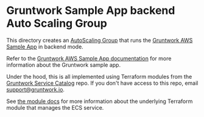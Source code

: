 # Gruntwork Sample App backend Auto Scaling Group

This directory creates an [AutoScaling Group](https://docs.aws.amazon.com/autoscaling/ec2/userguide/AutoScalingGroup.html)
that runs the [Gruntwork AWS Sample App](https://github.com/gruntwork-io/aws-sample-app/) in
backend mode.

Refer to the [Gruntwork AWS Sample App
documentation](https://github.com/gruntwork-io/aws-sample-app/blob/master/README.adoc) for more information about the
Gruntwork sample app.

Under the hood, this is all implemented using Terraform modules from the [Gruntwork Service
Catalog](https://github.com/gruntwork-io/terraform-aws-service-catalog) repo. If you don't have access to this repo, email
[support@gruntwork.io](mailto:support@gruntwork.io).

See [the module docs](https://github.com/gruntwork-io/terraform-aws-service-catalog/tree/v0.44.2/modules/services/asg-service) for more
information about the underlying Terraform module that manages the ECS service.
